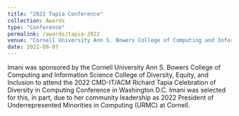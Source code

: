 ```yaml
---
title: "2022 Tapia Conference"
collection: Awards
type: "Conference"
permalink: /awards/tapia-2022
venue: "Cornell University Ann S. Bowers College of Computing and Information Science"
date: 2022-09-07
---
```


Imani was sponsored by the Cornell University Ann S. Bowers College of Computing and Information Science College of Diversity, Equity, and Inclusion to attend the 2022 CMD-IT/ACM Richard Tapia Celebration of Diversity in Computing Conference in Washington D.C. Imani was selected for this, in part, due to her community leadership as 2022 President of Underrepresented Minorities in Computing (URMC) at Cornell.